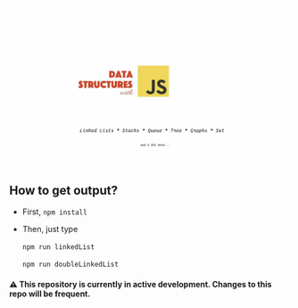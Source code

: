 ![](media/dswithjs.jpg)

## How to get output?

- First, `npm install`
- Then, just type 

    `npm run linkedList`
    
    `npm run doubleLinkedList`

#### ⚠️ This repository is currently in active development. Changes to this repo will be frequent.
